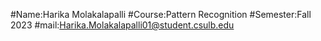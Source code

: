#Name:Harika Molakalapalli
#Course:Pattern Recognition
#Semester:Fall 2023
#mail:Harika.Molakalapalli01@student.csulb.edu
